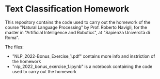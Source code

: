 # Text Classification Homework

This repository contains the code used to carry out the homework of the course "Natural Language Processing" by Prof. Roberto Navigli, for the master in  "Artificial Intelligence and Robotics", at "Sapienza Università di Roma".

The files:
- "NLP_2022-Bonus_Exercise_1.pdf" contains more info and instriction of the homework
- "nlp_2022_bonus_exercise_1.ipynb" is a notebook containing the code used to carry out the homework
